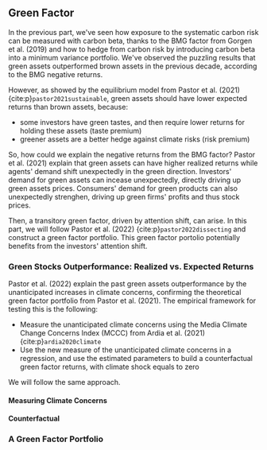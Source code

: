 ## Green Factor

In the previous part, we've seen how exposure to the systematic carbon risk can be measured with carbon beta, thanks to the BMG factor from Gorgen et al. (2019) and how to hedge from carbon risk by introducing carbon beta into a minimum variance portfolio. We've observed the puzzling results that green assets outperformed brown assets in the previous decade, according to the BMG negative returns.

However, as showed by the equilibrium model from Pastor et al. (2021) {cite:p}`pastor2021sustainable`, green assets should have lower expected returns than brown assets, because:
- some investors have green tastes, and then require lower returns for holding these assets (taste premium)
- greener assets are a better hedge against climate risks (risk premium)

So, how could we explain the negative returns from the BMG factor? Pastor et al. (2021) explain that green assets can have higher realized returns while agents' demand shift unexpectedly in the green direction. Investors' demand for green assets can incease unexpectedly, directly driving up green assets prices. Consumers' demand for green products can also unexpectedly strenghen, driving up green firms' profits and thus stock prices.

Then, a transitory green factor, driven by attention shift, can arise. In this part, we will follow Pastor et al. (2022) {cite:p}`pastor2022dissecting` and construct a green factor portfolio. This green factor portolio potentially benefits from the investors' attention shift.

### Green Stocks Outperformance: Realized vs. Expected Returns

Pastor et al. (2022) explain the past green assets outperformance by the unanticipated increases in climate concerns, confirming the theoretical green factor portfolio from Pastor et al. (2021). 
The empirical framework for testing this is the following:
- Measure the unanticipated climate concerns using the Media Climate Change Concerns Index (MCCC) from Ardia et al. (2021) {cite:p}`ardia2020climate`
- Use the new measure of the unanticipated climate concerns in a regression, and use the estimated parameters to build a counterfactual green factor returns, with climate shock equals to zero

We will follow the same approach.

#### Measuring Climate Concerns

#### Counterfactual


### A Green Factor Portfolio





